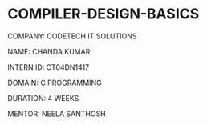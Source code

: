 # COMPILER-DESIGN-BASICS

COMPANY: CODETECH IT SOLUTIONS

NAME: CHANDA KUMARI

INTERN ID: CT04DN1417

DOMAIN: C PROGRAMMING

DURATION: 4 WEEKS

MENTOR: NEELA SANTHOSH

